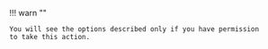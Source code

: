 !!! warn ""

    You will see the options described only if you have permission
    to take this action.
